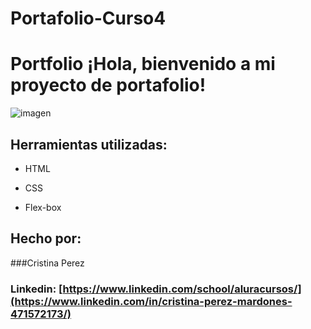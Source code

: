 # Portafolio-Curso4
# Portfolio ¡Hola, bienvenido a mi proyecto de portafolio!

![imagen](https://cdn1.gnarususercontent.com.br/6/450324/9facae6f-79bf-48f3-b3a9-b4f9284802d7.png)  
## Herramientas utilizadas:

* HTML

* CSS

* Flex-box

## Hecho por:

###Cristina Perez

### Linkedin: [https://www.linkedin.com/school/aluracursos/](https://www.linkedin.com/in/cristina-perez-mardones-471572173/)
